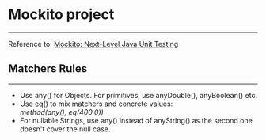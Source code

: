 <h1>Mockito project</h1>
<hr>
<p>Reference to: <a href = 'https://www.udemy.com/course/mockito3'>Mockito: Next-Level Java Unit Testing</a></p>
<h2>Matchers Rules</h2>
<hr>
<ul>
<li>Use any() for Objects. For primitives, use anyDouble(), anyBoolean() etc.</li>
<li>
Use eq() to mix matchers and concrete values:
<br><i>method(any(), eq(400.0))</i>
</li>
<li>
For nullable Strings, use any() instead of anyString() as the second one doesn't cover the null case.
</li>
</ul>